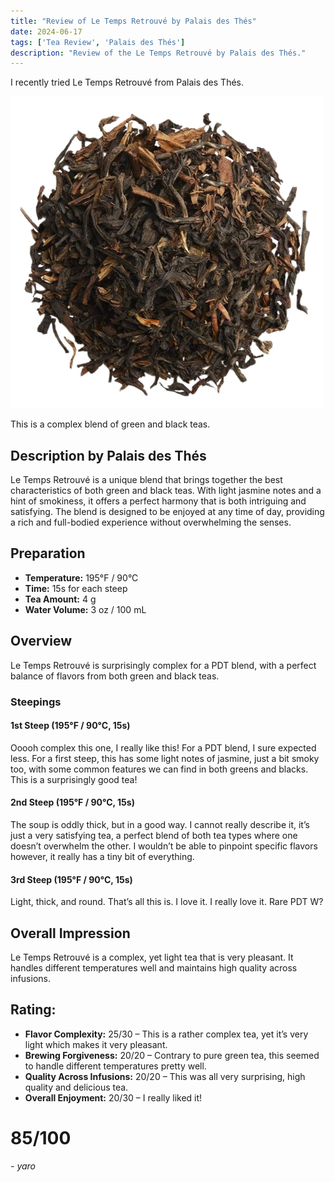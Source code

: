 ```yaml
---
title: "Review of Le Temps Retrouvé by Palais des Thés"
date: 2024-06-17
tags: ['Tea Review', 'Palais des Thés']
description: "Review of the Le Temps Retrouvé by Palais des Thés."
---
```


I recently tried Le Temps Retrouvé from Palais des Thés.

![](7080__1_-removebg-preview.png)

This is a complex blend of green and black teas.

## Description by Palais des Thés
Le Temps Retrouvé is a unique blend that brings together the best characteristics of both green and black teas. With light jasmine notes and a hint of smokiness, it offers a perfect harmony that is both intriguing and satisfying. The blend is designed to be enjoyed at any time of day, providing a rich and full-bodied experience without overwhelming the senses.

## Preparation

- **Temperature:** 195°F / 90°C
- **Time:** 15s for each steep
- **Tea Amount:** 4 g
- **Water Volume:** 3 oz / 100 mL

## Overview

Le Temps Retrouvé is surprisingly complex for a PDT blend, with a perfect balance of flavors from both green and black teas.

### Steepings

#### 1st Steep (195°F / 90°C, 15s)

Ooooh complex this one, I really like this! For a PDT blend, I sure expected less. For a first steep, this has some light notes of jasmine, just a bit smoky too, with some common features we can find in both greens and blacks. This is a surprisingly good tea!

#### 2nd Steep (195°F / 90°C, 15s)

The soup is oddly thick, but in a good way. I cannot really describe it, it’s just a very satisfying tea, a perfect blend of both tea types where one doesn’t overwhelm the other. I wouldn’t be able to pinpoint specific flavors however, it really has a tiny bit of everything.

#### 3rd Steep (195°F / 90°C, 15s)

Light, thick, and round. That’s all this is. I love it. I really love it. Rare PDT W?

## Overall Impression

Le Temps Retrouvé is a complex, yet light tea that is very pleasant. It handles different temperatures well and maintains high quality across infusions.

## Rating:

- **Flavor Complexity:** 25/30 – This is a rather complex tea, yet it’s very light which makes it very pleasant.
- **Brewing Forgiveness:** 20/20 – Contrary to pure green tea, this seemed to handle different temperatures pretty well.
- **Quality Across Infusions:** 20/20 – This was all very surprising, high quality and delicious tea.
- **Overall Enjoyment:** 20/30 – I really liked it!

# 85/100

*- yaro*
